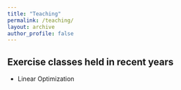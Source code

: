 ```yaml
---
title: "Teaching"
permalink: /teaching/
layout: archive
author_profile: false
---
```


## Exercise classes held in recent years

* Linear Optimization